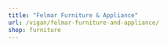 ```yaml
---
title: "Felmar Furniture & Appliance"
url: /vigan/felmar-furniture-and-appliance/
shop: furniture
---
```

